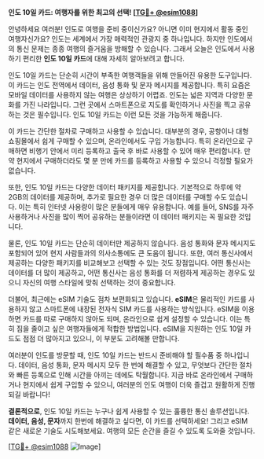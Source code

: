 **인도 10일 카드: 여행자를 위한 최고의 선택! [[TG💪+ @esim1088](https://t.me/s/esim1088)]**

안녕하세요 여러분! 인도로 여행을 준비 중이신가요? 아니면 이미 현지에서 활동 중인 여행자신가요? 인도는 세계에서 가장 매력적인 관광지 중 하나입니다. 하지만 인도에서의 통신 문제는 종종 여행의 즐거움을 방해할 수 있습니다. 그래서 오늘은 인도에서 사용하기 편리한 **인도 10일 카드**에 대해 자세히 알아보려고 합니다.

인도 10일 카드는 단순히 시간이 부족한 여행객들을 위해 만들어진 유용한 도구입니다. 이 카드는 인도 전역에서 데이터, 음성 통화 및 문자 메시지를 제공합니다. 특히 요즘은 모바일 데이터를 사용하지 않는 여행은 상상하기 어렵죠. 인도는 넓은 지역과 다양한 문화를 가진 나라입니다. 그런 곳에서 스마트폰으로 지도를 확인하거나 사진을 찍고 공유하는 것은 필수입니다. 인도 10일 카드는 이런 모든 것을 가능하게 해줍니다.

이 카드는 간단한 절차로 구매하고 사용할 수 있습니다. 대부분의 경우, 공항이나 대형 쇼핑몰에서 쉽게 구매할 수 있으며, 온라인에서도 구입 가능합니다. 특히 온라인으로 구매하면 비행기 안에서 미리 등록하고 출국 후 바로 사용할 수 있어 매우 편리합니다. 만약 현지에서 구매하더라도 몇 분 만에 카드를 등록하고 사용할 수 있으니 걱정할 필요가 없습니다.

또한, 인도 10일 카드는 다양한 데이터 패키지를 제공합니다. 기본적으로 하루에 약 2GB의 데이터를 제공하며, 추가로 필요한 경우 더 많은 데이터를 구매할 수도 있습니다. 이는 특히 인터넷 사용량이 많은 분들에게 매우 유용합니다. 예를 들어, SNS를 자주 사용하거나 사진을 많이 찍어 공유하는 분들이라면 이 데이터 패키지는 꼭 필요한 것입니다.

물론, 인도 10일 카드는 단순히 데이터만 제공하지 않습니다. 음성 통화와 문자 메시지도 포함되어 있어 현지 사람들과의 의사소통에도 큰 도움이 됩니다. 또한, 여러 통신사에서 제공하는 다양한 패키지를 비교해보고 선택할 수 있는 것도 장점입니다. 어떤 통신사는 데이터를 더 많이 제공하고, 어떤 통신사는 음성 통화를 더 저렴하게 제공하는 경우도 있으니 자신의 여행 스타일에 맞춰 선택하는 것이 중요합니다.

더불어, 최근에는 eSIM 기술도 점차 보편화되고 있습니다. **eSIM**은 물리적인 카드를 사용하지 않고 스마트폰에 내장된 전자식 SIM 카드를 사용하는 방식입니다. eSIM을 이용하면 카드를 따로 구매하지 않아도 되며, 온라인으로 쉽게 설정할 수 있습니다. 이는 특히 짐을 줄이고 싶은 여행자들에게 적합한 방법입니다. eSIM을 지원하는 인도 10일 카드도 점점 더 많아지고 있으니, 이 부분도 고려해볼 만합니다.

여러분이 인도를 방문할 때, 인도 10일 카드는 반드시 준비해야 할 필수품 중 하나입니다. 데이터, 음성 통화, 문자 메시지 모두 한 번에 해결할 수 있고, 무엇보다 간단한 절차와 빠른 등록으로 인해 시간을 아끼는 데에도 탁월합니다. 지금 바로 온라인에서 구매하거나 현지에서 쉽게 구입할 수 있으니, 여러분의 인도 여행이 더욱 즐겁고 원활하게 진행되길 바랍니다!

**결론적으로**, 인도 10일 카드는 누구나 쉽게 사용할 수 있는 훌륭한 통신 솔루션입니다. **데이터, 음성, 문자**까지 한번에 해결하고 싶다면, 이 카드를 선택하세요! 그리고 eSIM 같은 새로운 기술도 시도해보세요. 여행의 모든 순간을 즐길 수 있도록 도와줄 것입니다. 

[[TG💪+ @esim1088](https://t.me/s/esim1088) ![Image](https://i.postimg.cc/Y0z9fWf4/image.png)]